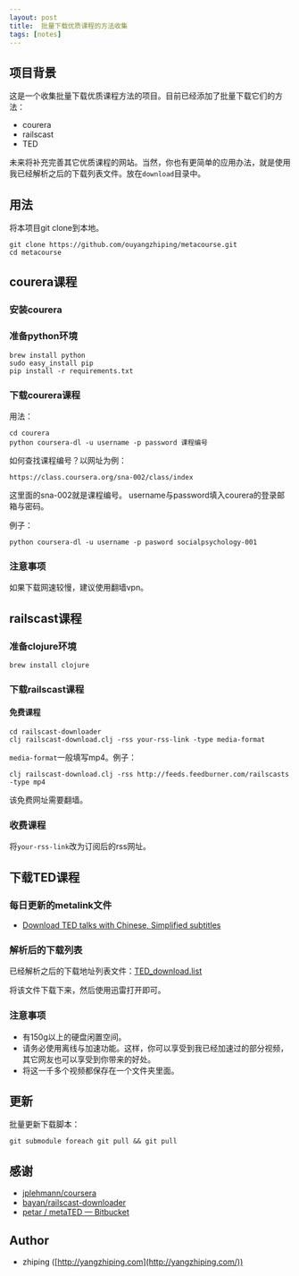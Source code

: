 ```yaml
---
layout: post
title:  批量下载优质课程的方法收集
tags: [notes]
---
```


## 项目背景

这是一个收集批量下载优质课程方法的项目。目前已经添加了批量下载它们的方法：

  * courera
  * railscast
  * TED

未来将补充完善其它优质课程的网站。当然，你也有更简单的应用办法，就是使用我已经解析之后的下载列表文件。放在`download`目录中。

## [](https://gitcafe.com/mba811/metacourse#%E7%94%A8%E6%B3%95)用法

将本项目git clone到本地。
    
    git clone https://github.com/ouyangzhiping/metacourse.git
    cd metacourse
    

## [](https://gitcafe.com/mba811/metacourse#courera%E8%AF%BE%E7%A8%8B)courera课程

### [](https://gitcafe.com/mba811/metacourse#%E5%AE%89%E8%A3%85courera)安装courera

### [](https://gitcafe.com/mba811/metacourse#%E5%87%86%E5%A4%87python%E7%8E%AF%E5%A2%83)准备python环境
    
    brew install python
    sudo easy_install pip
    pip install -r requirements.txt
    

### [](https://gitcafe.com/mba811/metacourse#%E4%B8%8B%E8%BD%BDcourera%E8%AF%BE%E7%A8%8B)下载courera课程

用法：
    
    cd courera
    python coursera-dl -u username -p password 课程编号 
    

如何查找课程编号？以网址为例：
    
    https://class.coursera.org/sna-002/class/index 
    

这里面的sna-002就是课程编号。 username与password填入courera的登录邮箱与密码。

例子：
    
    python coursera-dl -u username -p pasword socialpsychology-001
    

### [](https://gitcafe.com/mba811/metacourse#%E6%B3%A8%E6%84%8F%E4%BA%8B%E9%A1%B9)注意事项

如果下载网速较慢，建议使用翻墙vpn。

## [](https://gitcafe.com/mba811/metacourse#railscast%E8%AF%BE%E7%A8%8B)railscast课程

### [](https://gitcafe.com/mba811/metacourse#%E5%87%86%E5%A4%87clojure%E7%8E%AF%E5%A2%83)准备clojure环境
    
    brew install clojure
    

### [](https://gitcafe.com/mba811/metacourse#%E4%B8%8B%E8%BD%BDrailscast%E8%AF%BE%E7%A8%8B)下载railscast课程

#### [](https://gitcafe.com/mba811/metacourse#%E5%85%8D%E8%B4%B9%E8%AF%BE%E7%A8%8B)免费课程
    
    cd railscast-downloader
    clj railscast-download.clj -rss your-rss-link -type media-format    
    

`media-format`一般填写mp4。例子：
    
    clj railscast-download.clj -rss http://feeds.feedburner.com/railscasts -type mp4
    

该免费网址需要翻墙。

### [](https://gitcafe.com/mba811/metacourse#%E6%94%B6%E8%B4%B9%E8%AF%BE%E7%A8%8B)收费课程

将`your-rss-link`改为订阅后的rss网址。

## [](https://gitcafe.com/mba811/metacourse#%E4%B8%8B%E8%BD%BDted%E8%AF%BE%E7%A8%8B)下载TED课程

### [](https://gitcafe.com/mba811/metacourse#%E6%AF%8F%E6%97%A5%E6%9B%B4%E6%96%B0%E7%9A%84metalink%E6%96%87%E4%BB%B6)每日更新的metalink文件

  * [Download TED talks with Chinese, Simplified subtitles](http://metated.petarmaric.com/download.zh-cn.html)

### [](https://gitcafe.com/mba811/metacourse#%E8%A7%A3%E6%9E%90%E5%90%8E%E7%9A%84%E4%B8%8B%E8%BD%BD%E5%88%97%E8%A1%A8)解析后的下载列表

已经解析之后的下载地址列表文件：[TED_download.list](https://raw.github.com/ouyangzhiping/metacourse/master/download/TED_download.list)

将该文件下载下来，然后使用迅雷打开即可。

### [](https://gitcafe.com/mba811/metacourse#%E6%B3%A8%E6%84%8F%E4%BA%8B%E9%A1%B9)注意事项

  * 有150g以上的硬盘闲置空间。
  * 请务必使用离线与加速功能。这样，你可以享受到我已经加速过的部分视频，其它网友也可以享受到你带来的好处。
  * 将这一千多个视频都保存在一个文件夹里面。

## [](https://gitcafe.com/mba811/metacourse#%E6%9B%B4%E6%96%B0)更新

批量更新下载脚本：
    
    git submodule foreach git pull && git pull
    

## [](https://gitcafe.com/mba811/metacourse#%E6%84%9F%E8%B0%A2)感谢

  * [jplehmann/coursera](https://github.com/jplehmann/coursera)
  * [bayan/railscast-downloader](https://github.com/bayan/railscast-downloader)
  * [petar / metaTED — Bitbucket](https://bitbucket.org/petar/metated/)

## [](https://gitcafe.com/mba811/metacourse#author)Author

  * zhiping ([http://yangzhiping.com](http://yangzhiping.com/))